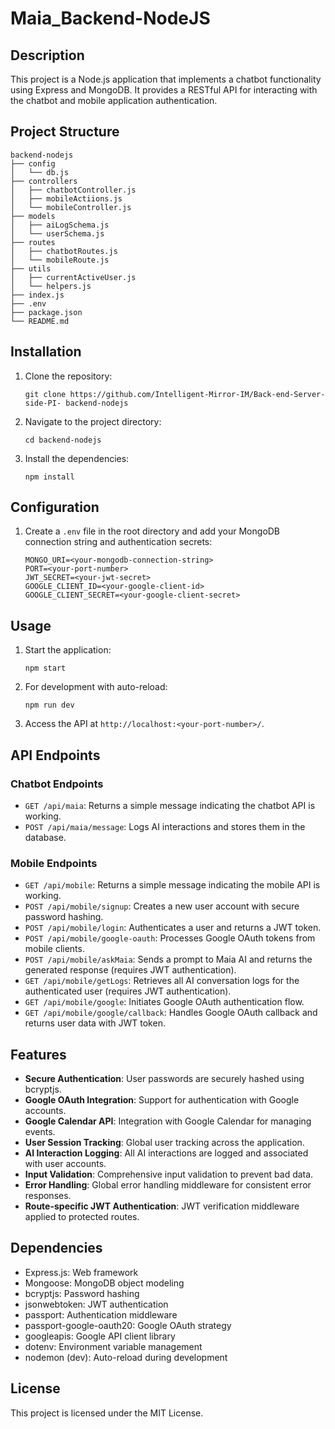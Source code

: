 # Maia_Backend-NodeJS

## Description

This project is a Node.js application that implements a chatbot functionality using Express and MongoDB. It provides a RESTful API for interacting with the chatbot and mobile application authentication.

## Project Structure

```
backend-nodejs
├── config
│   └── db.js
├── controllers
│   ├── chatbotController.js
│   ├── mobileActiions.js
│   └── mobileController.js
├── models
│   ├── aiLogSchema.js
│   └── userSchema.js
├── routes
│   ├── chatbotRoutes.js
│   └── mobileRoute.js
├── utils
│   ├── currentActiveUser.js
│   └── helpers.js
├── index.js
├── .env
├── package.json
└── README.md
```

## Installation

1. Clone the repository:
   ```
   git clone https://github.com/Intelligent-Mirror-IM/Back-end-Server-side-PI- backend-nodejs
   ```
2. Navigate to the project directory:
   ```
   cd backend-nodejs
   ```
3. Install the dependencies:
   ```
   npm install
   ```

## Configuration

1. Create a `.env` file in the root directory and add your MongoDB connection string and authentication secrets:
   ```
   MONGO_URI=<your-mongodb-connection-string>
   PORT=<your-port-number>
   JWT_SECRET=<your-jwt-secret>
   GOOGLE_CLIENT_ID=<your-google-client-id>
   GOOGLE_CLIENT_SECRET=<your-google-client-secret>
   ```

## Usage

1. Start the application:
   ```
   npm start
   ```
2. For development with auto-reload:
   ```
   npm run dev
   ```
3. Access the API at `http://localhost:<your-port-number>/`.

## API Endpoints

### Chatbot Endpoints

- `GET /api/maia`: Returns a simple message indicating the chatbot API is working.
- `POST /api/maia/message`: Logs AI interactions and stores them in the database.

### Mobile Endpoints

- `GET /api/mobile`: Returns a simple message indicating the mobile API is working.
- `POST /api/mobile/signup`: Creates a new user account with secure password hashing.
- `POST /api/mobile/login`: Authenticates a user and returns a JWT token.
- `POST /api/mobile/google-oauth`: Processes Google OAuth tokens from mobile clients.
- `POST /api/mobile/askMaia`: Sends a prompt to Maia AI and returns the generated response (requires JWT authentication).
- `GET /api/mobile/getLogs`: Retrieves all AI conversation logs for the authenticated user (requires JWT authentication).
- `GET /api/mobile/google`: Initiates Google OAuth authentication flow.
- `GET /api/mobile/google/callback`: Handles Google OAuth callback and returns user data with JWT token.

## Features

- **Secure Authentication**: User passwords are securely hashed using bcryptjs.
- **Google OAuth Integration**: Support for authentication with Google accounts.
- **Google Calendar API**: Integration with Google Calendar for managing events.
- **User Session Tracking**: Global user tracking across the application.
- **AI Interaction Logging**: All AI interactions are logged and associated with user accounts.
- **Input Validation**: Comprehensive input validation to prevent bad data.
- **Error Handling**: Global error handling middleware for consistent error responses.
- **Route-specific JWT Authentication**: JWT verification middleware applied to protected routes.

## Dependencies

- Express.js: Web framework
- Mongoose: MongoDB object modeling
- bcryptjs: Password hashing
- jsonwebtoken: JWT authentication
- passport: Authentication middleware
- passport-google-oauth20: Google OAuth strategy
- googleapis: Google API client library
- dotenv: Environment variable management
- nodemon (dev): Auto-reload during development

## License

This project is licensed under the MIT License.
